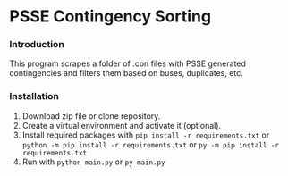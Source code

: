 # PSSE Contingency Sorting

### Introduction
This program scrapes a folder of .con files with PSSE generated contingencies and filters them based on buses, duplicates, etc.

### Installation
1. Download zip file or clone repository.
2. Create a virtual environment and activate it (optional).
3. Install required packages with `pip install -r requirements.txt` or `python -m pip install -r requirements.txt` or `py -m pip install -r requirements.txt`
4. Run with `python main.py` or `py main.py`
